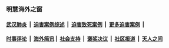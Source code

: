 
### 明慧海外之窗

####  [武汉肺炎](indexes/365.md?t=05061500) &nbsp;|&nbsp;  [迫害案例综述](indexes/328.md?t=05061500) &nbsp;|&nbsp; [迫害致死案例](indexes/277.md?t=05061500)  &nbsp;|&nbsp; [更多迫害案例](indexes/81.md?t=05061500)  &nbsp;|&nbsp; 
####  [时事评论](indexes/19.md?t=05061500) &nbsp;|&nbsp; [海外简讯](indexes/245.md?t=05061500)&nbsp;|&nbsp;  [社会支持](indexes/140.md?t=05061500) &nbsp;|&nbsp; [褒奖决议](indexes/282.md?t=05061500) &nbsp;|&nbsp; [社区报道](indexes/91.md?t=05061500)  &nbsp;|&nbsp; [天人之间](indexes/78.md?t=05061500) 

